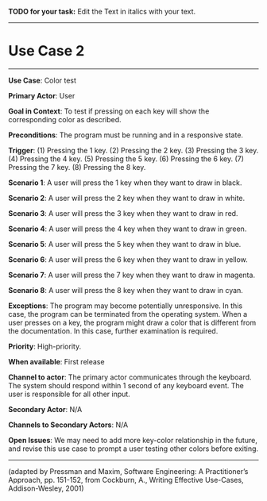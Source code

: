 **TODO for your task:** Edit the Text in italics with your text.

<hr>

# Use Case 2

<hr>

**Use Case**: Color test

**Primary Actor**: User

**Goal in Context**: To test if pressing on each key will show the corresponding color as described.

**Preconditions**: The program must be running and in a responsive state.

**Trigger**: (1) Pressing the 1 key. (2) Pressing the 2 key. (3) Pressing the 3 key. (4) Pressing the 4 key. (5) Pressing the 5 key. (6) Pressing the 6 key. (7) Pressing the 7 key. (8) Pressing the 8 key. 
  
**Scenario 1**: A user will press the 1 key when they want to draw in black.

**Scenario 2**: A user will press the 2 key when they want to draw in white.
 
**Scenario 3**: A user will press the 3 key when they want to draw in red.
 
**Scenario 4**: A user will press the 4 key when they want to draw in green.
 
**Scenario 5**: A user will press the 5 key when they want to draw in blue.
 
**Scenario 6**: A user will press the 6 key when they want to draw in yellow.
 
**Scenario 7**: A user will press the 7 key when they want to draw in magenta.
 
**Scenario 8**: A user will press the 8 key when they want to draw in cyan.
 
**Exceptions**: The program may become potentially unresponsive. In this case, the program can be terminated from the operating system. When a user presses on a key, the program might draw a color that is different from the documentation. In this case, further examination is required.

**Priority**: High-priority.

**When available**: First release

**Channel to actor**: The primary actor communicates through the keyboard. The system should respond within 1 second of any keyboard event. The user is responsible for all other input.

**Secondary Actor**: N/A

**Channels to Secondary Actors**: N/A

**Open Issues**: We may need to add more key-color relationship in the future, and revise this use case to prompt a user testing other colors before exiting.

<hr>



(adapted by Pressman and Maxim, Software Engineering: A Practitioner’s Approach, pp. 151-152, from Cockburn,
A., Writing Effective Use-Cases, Addison-Wesley, 2001)
